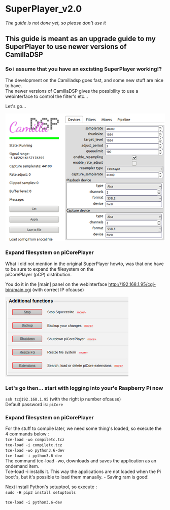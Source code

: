 # SuperPlayer_v2.0 
*The guide is not done yet, so please don't use it* 

## This guide is meant as an upgrade guide to my SuperPlayer to use newer versions of CamillaDSP
### So i assume that you have an excisting SuperPlayer working!?

The development on the Camilladsp goes fast, and some new stuff are nice to have.\
The newer versions of CamillaDSP gives the possibility to use a webinterface to control the filter's etc...

Let's go...

![C_DSP Logo](/C_DSP.png)

### Expand filesystem on piCorePlayer

What i did not mention in the original SuperPlayer howto, was that one have to be sure to expand the filesystem on the\
piCorePlayer (pCP) distribution.

You do it in the [main] panel on the webinterface http://192.168.1.95/cgi-bin/main.cgi (with correct IP ofcause)

![ResizeFS Logo](/ResizeFS.png)

### Let's go then... start with logging into your'e Raspberry Pi now

```ssh tc@192.168.1.95``` (with the right ip number
ofcause)\
Default password is: ```piCore``` 

### Expand filesystem on piCorePlayer

For the stuff to compile later, we need some thing's loaded, so execute the 4 commands below :\
```tce-load -wo compiletc.tcz```\
```tce-load -i compiletc.tcz```\
```tce-load -wo python3.6-dev```\
```tce-load -i python3.6-dev```\
The command tce-load -wo, downloads and saves the application as an ondemand item.\
Tce-load -i installs it. This way the applications are not loaded when the Pi boot's, but it's possible to load them manually. - Saving ram is good!

Next install Python's setuptool, so execute :\
```sudo -H pip3 install setuptools```


```tce-load -i python3.6-dev```





